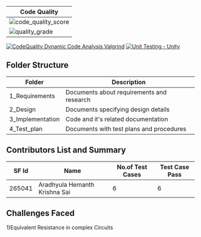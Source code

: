 |Code Quality|
|------------|
|![code_quality_score](https://www.code-inspector.com/project/21293/score/svg)|
|![quality_grade](https://www.code-inspector.com/project/21293/status/svg)|
[![CodeQuality Dynamic Code Analysis Valgrind](https://github.com/Ahav7/Mini-Project/actions/workflows/Dynamic_codequality.yml/badge.svg)](https://github.com/Ahav7/Mini-Project/actions/workflows/Dynamic_codequality.yml)
[![Unit Testing - Unity](https://github.com/Ahav7/Mini-Project/actions/workflows/unity.yml/badge.svg)](https://github.com/Ahav7/Mini-Project/actions/workflows/unity.yml)
## Folder Structure
|Folder|Description|
|------|-----------|
|1_Requirements|Documents about requirements and research|
|2_Design|Documents specifying design details|
|3_Implementation|Code and it's related documentation|
|4_Test_plan|Documents with test plans and procedures|
## Contributors List and Summary
|SF Id|Name|No.of Test Cases|Test Case Pass|
|---------|------------------------------|-------|----------|
|265041|Aradhyula Hemanth Krishna Sai|6|6|
## Challenges Faced
1)Equivalent Resistance in complex Circuits

 
